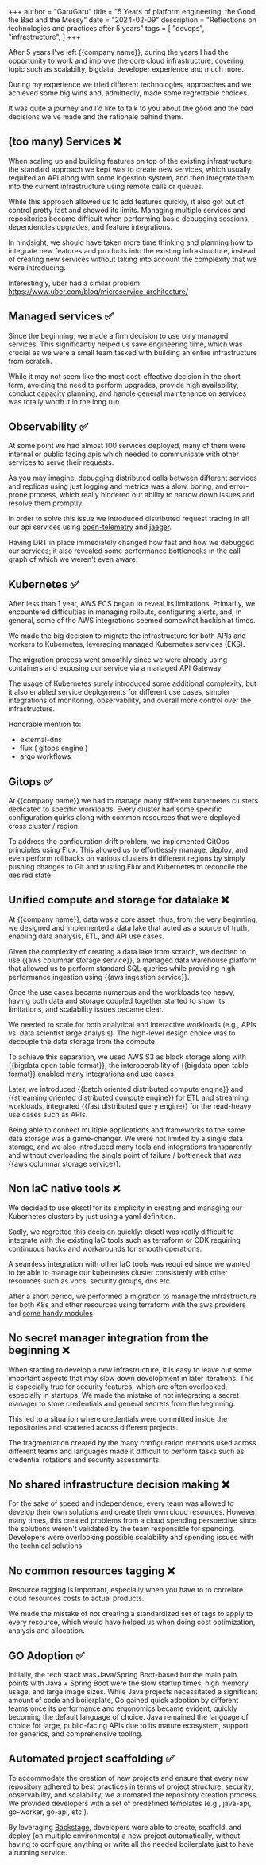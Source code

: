 +++
author = "GaruGaru"
title = "5 Years of platform engineering, the Good, the Bad and the Messy"
date = "2024-02-09"
description = "Reflections on technologies and practices after 5 years"
tags = [
    "devops",
    "infrastructure",
]
+++

After 5 years I've left {{company name}}, during the years I had the opportunity to work and improve the core cloud infrastructure, covering topic such as scalabilty, bigdata, developer experience and much more. 

During my experience we tried different technologies, approaches and we achieved some big wins and, admittedly, made some regrettable choices.

It was quite a journey and I'd like to talk to you about the good and the bad decisions we've made and the rationale behind them.

## (too many) Services ❌

When scaling up and building features on top of the existing infrastructure, the standard approach we kept was to create new services, which usually required an API along with some ingestion system, and then integrate them into the current infrastructure using remote calls or queues. 

While this approach allowed us to add features quickly, it also got out of control pretty fast and showed its limits. Managing multiple services and repositories became difficult when performing basic debugging sessions, dependencies upgrades, and feature integrations. 

In hindsight, we should have taken more time thinking and planning how to integrate new features and products into the existing infrastructure, instead of creating new services without taking into account the complexity that we were introducing.

Interestingly, uber had a similar problem: https://www.uber.com/blog/microservice-architecture/
 

## Managed services ✅

Since the beginning, we made a firm decision to use only managed services.
This significantly helped us save engineering time, which was crucial as we were a small team tasked with building an entire infrastructure from scratch.

While it may not seem like the most cost-effective decision in the short term, avoiding the need to perform upgrades, provide high availability, conduct capacity planning, and handle general maintenance on services was totally worth it in the long run.

## Observability ✅

At some point we had almost 100 services deployed, many of them were internal or public facing apis which needed to communicate with other services to serve their requests.

As you may imagine, debugging distributed calls between different services and replicas using just logging and metrics was a slow, boring, and error-prone process, which really hindered our ability to narrow down issues and resolve them promptly.

In order to solve this issue we introduced distributed request tracing in all our api services using [open-telemetry](https://opentelemetry.io/) and [jaeger](https://www.jaegertracing.io/).

Having DRT in place immediately changed how fast and how we debugged our services; it also revealed some performance bottlenecks in the call graph of which we weren't even aware.    


## Kubernetes ✅

After less than 1 year, AWS ECS began to reveal its limitations. Primarily, we encountered difficulties in managing rollouts, configuring alerts, and, in general, some of the AWS integrations seemed somewhat hackish at times.

We made the big decision to migrate the infrastructure for both APIs and workers to Kubernetes, leveraging managed Kubernetes services (EKS).

The migration process went smoothly since we were already using containers and exposing our service via a managed API Gateway.

The usage of Kubernetes surely introduced some additional complexity, but it also enabled service deployments for different use cases, simpler integrations of monitoring, observability, and overall more control over the infrastructure.

Honorable mention to:
 * external-dns
 * flux ( gitops engine )
 * argo workflows 


## Gitops ✅

At {{company name}} we had to manage many different kubernetes clusters dedicated to specific workloads.
Every cluster had some specific configuration quirks along with common resources that were deployed cross cluster / region.

To address the configuration drift problem, we implemented GitOps principles using Flux.
This allowed us to effortlessly manage, deploy, and even perform rollbacks on various clusters in different regions by simply pushing changes to Git and trusting Flux and Kubernetes to reconcile the desired state.


## Unified compute and storage for datalake ❌

At {{company name}}, data was a core asset, thus, from the very beginning, we designed and implemented a data lake that acted as a source of truth, enabling data analysis, ETL, and API use cases.

Given the complexity of creating a data lake from scratch, we decided to use {{aws columnar storage service}}, a managed data warehouse platform that allowed us to perform standard SQL queries while providing high-performance ingestion using {{aws ingestion service}}.

Once the use cases became numerous and the workloads too heavy, having both data and storage coupled together started to show its limitations, and scalability issues became clear.

We needed to scale for both analytical and interactive workloads (e.g., APIs vs. data scientist large analysis). The high-level design choice was to decouple the data storage from the compute.

To achieve this separation, we used AWS S3 as block storage along with {{bigdata open table format}}, the interoperability of {{bigdata open table format}} enabled many integrations and use cases.

Later, we introduced {{batch oriented distributed compute engine}} and {{streaming oriented distributed compute engine}} for ETL and streaming workloads, integrated {{fast distributed query engine}} for the read-heavy use cases such as APIs.

Being able to connect multiple applications and frameworks to the same data storage was a game-changer. We were not limited by a single data storage, and we also introduced many tools and integrations transparently and without overloading the single point of failure / bottleneck that was {{aws columnar storage service}}.

## Non IaC native tools ❌

We decided to use eksctl for its simplicity in creating and managing our Kubernetes clusters by just using a yaml definition.  

Sadly, we regretted this decision quickly: eksctl was really difficult to integrate with the existing IaC tools such as terraform or CDK requiring continuous hacks and workarounds for smooth operations.

A seamless integration with other IaC tools was required since we wanted to be able to manage our kubernetes cluster consistenly with other resources such as vpcs, security groups, dns etc.

After a short period, we performed a migration to manage the infrastructure for both K8s and other resources using terraform with the aws providers and [some handy modules](https://registry.terraform.io/modules/terraform-aws-modules/eks/aws/latest)


## No secret manager integration from the beginning ❌

When starting to develop a new infrastructure, it is easy to leave out some important aspects that may slow down development in later iterations.
This is especially true for security features, which are often overlooked, especially in startups. We made the mistake of not integrating a secret manager to store credentials and general secrets from the beginning.

This led to a situation where credentials were committed inside the repositories and scattered across different projects.

The fragmentation created by the many configuration methods used across different teams and languages made it difficult to perform tasks such as credential rotations and security assessments.


## No shared infrastructure decision making ❌

For the sake of speed and independence, every team was allowed to develop their own solutions and create their own cloud resources. However, many times, this created problems from a cloud spending perspective since the solutions weren't validated by the team responsible for spending. Developers were overlooking possible scalability and spending issues with the technical solutions

## No common resources tagging ❌

Resource tagging is important, especially when you have to to correlate cloud resources costs to actual products.

We made the mistake of not creating a standardized set of tags to apply to every resource, which would have helped us when doing cost optimization, analysis and allocation.


## GO Adoption ✅

Initially, the tech stack was Java/Spring Boot-based but the main pain points with Java + Spring Boot were the slow startup times, high memory usage, and large image sizes. 
While Java projects necessitated a significant amount of code and boilerplate, Go gained quick adoption by different teams once its performance and ergonomics became evident, quickly becoming the default language of choice. 
Java remained the language of choice for large, public-facing APIs due to its mature ecosystem, support for generics, and comprehensive tooling.


## Automated project scaffolding ✅

To accommodate the creation of new projects and ensure that every new repository adhered to best practices in terms of project structure, security, observability, and scalability, we automated the repository creation process. We provided developers with a set of predefined templates (e.g., java-api, go-worker, go-api, etc.).

By leveraging [Backstage](https://backstage.io/), developers were able to create, scaffold, and deploy (on multiple environments) a new project automatically, without having to configure anything or write all the needed boilerplate just to have a running service.